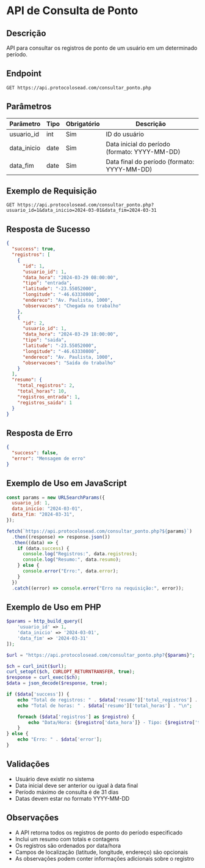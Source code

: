 # API de Consulta de Ponto

## Descrição

API para consultar os registros de ponto de um usuário em um determinado período.

## Endpoint

```
GET https://api.protocolosead.com/consultar_ponto.php
```

## Parâmetros

| Parâmetro   | Tipo | Obrigatório | Descrição                                     |
| ----------- | ---- | ----------- | --------------------------------------------- |
| usuario_id  | int  | Sim         | ID do usuário                                 |
| data_inicio | date | Sim         | Data inicial do período (formato: YYYY-MM-DD) |
| data_fim    | date | Sim         | Data final do período (formato: YYYY-MM-DD)   |

## Exemplo de Requisição

```
GET https://api.protocolosead.com/consultar_ponto.php?usuario_id=1&data_inicio=2024-03-01&data_fim=2024-03-31
```

## Resposta de Sucesso

```json
{
  "success": true,
  "registros": [
    {
      "id": 1,
      "usuario_id": 1,
      "data_hora": "2024-03-29 08:00:00",
      "tipo": "entrada",
      "latitude": "-23.55052000",
      "longitude": "-46.63330800",
      "endereco": "Av. Paulista, 1000",
      "observacoes": "Chegada no trabalho"
    },
    {
      "id": 2,
      "usuario_id": 1,
      "data_hora": "2024-03-29 18:00:00",
      "tipo": "saida",
      "latitude": "-23.55052000",
      "longitude": "-46.63330800",
      "endereco": "Av. Paulista, 1000",
      "observacoes": "Saída do trabalho"
    }
  ],
  "resumo": {
    "total_registros": 2,
    "total_horas": 10,
    "registros_entrada": 1,
    "registros_saida": 1
  }
}
```

## Resposta de Erro

```json
{
  "success": false,
  "error": "Mensagem de erro"
}
```

## Exemplo de Uso em JavaScript

```javascript
const params = new URLSearchParams({
  usuario_id: 1,
  data_inicio: "2024-03-01",
  data_fim: "2024-03-31",
});

fetch(`https://api.protocolosead.com/consultar_ponto.php?${params}`)
  .then((response) => response.json())
  .then((data) => {
    if (data.success) {
      console.log("Registros:", data.registros);
      console.log("Resumo:", data.resumo);
    } else {
      console.error("Erro:", data.error);
    }
  })
  .catch((error) => console.error("Erro na requisição:", error));
```

## Exemplo de Uso em PHP

```php
$params = http_build_query([
    'usuario_id' => 1,
    'data_inicio' => '2024-03-01',
    'data_fim' => '2024-03-31'
]);

$url = "https://api.protocolosead.com/consultar_ponto.php?{$params}";

$ch = curl_init($url);
curl_setopt($ch, CURLOPT_RETURNTRANSFER, true);
$response = curl_exec($ch);
$data = json_decode($response, true);

if ($data['success']) {
    echo "Total de registros: " . $data['resumo']['total_registros'] . "\n";
    echo "Total de horas: " . $data['resumo']['total_horas'] . "\n";

    foreach ($data['registros'] as $registro) {
        echo "Data/Hora: {$registro['data_hora']} - Tipo: {$registro['tipo']}\n";
    }
} else {
    echo "Erro: " . $data['error'];
}
```

## Validações

- Usuário deve existir no sistema
- Data inicial deve ser anterior ou igual à data final
- Período máximo de consulta é de 31 dias
- Datas devem estar no formato YYYY-MM-DD

## Observações

- A API retorna todos os registros de ponto do período especificado
- Inclui um resumo com totais e contagens
- Os registros são ordenados por data/hora
- Campos de localização (latitude, longitude, endereço) são opcionais
- As observações podem conter informações adicionais sobre o registro

